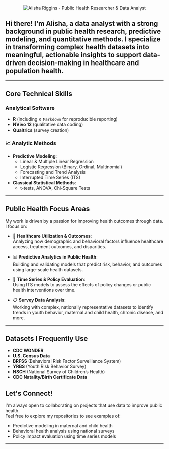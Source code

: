 <p align="center">
  <img src="./Alisha%20Riggins.gif" alt="Alisha Riggins - Public Health Researcher & Data Analyst" />
</p>

## Hi there! I'm Alisha, a data analyst with a strong background in **public health research**, **predictive modeling**, and **quantitative methods**. I specialize in transforming complex health datasets into meaningful, actionable insights to support data-driven decision-making in healthcare and population health.

---

## Core Technical Skills

### Analytical Software
- **R** (including `R Markdown` for reproducible reporting)
- **NVivo 12** (qualitative data coding)
- **Qualtrics** (survey creation)

### 📈 Analytic Methods
- **Predictive Modeling**:
  - Linear & Multiple Linear Regression  
  - Logistic Regression (Binary, Ordinal, Multinomial)  
  - Forecasting and Trend Analysis  
  - Interrupted Time Series (ITS)  
- **Classical Statistical Methods**:
  - t-tests, ANOVA, Chi-Square Tests

---

## Public Health Focus Areas

My work is driven by a passion for improving health outcomes through data. I focus on:

- 🏥 **Healthcare Utilization & Outcomes**:  
  Analyzing how demographic and behavioral factors influence healthcare access, treatment outcomes, and disparities.

- 📊 **Predictive Analytics in Public Health**:  
  Building and validating models that predict risk, behavior, and outcomes using large-scale health datasets.

- 📅 **Time Series & Policy Evaluation**:  
  Using ITS models to assess the effects of policy changes or public health interventions over time.

- 📋 **Survey Data Analysis**:  
  Working with complex, nationally representative datasets to identify trends in youth behavior, maternal and child health, chronic disease, and more.

---

## Datasets I Frequently Use

- **CDC WONDER**  
- **U.S. Census Data**  
- **BRFSS** (Behavioral Risk Factor Surveillance System)  
- **YRBS** (Youth Risk Behavior Survey)  
- **NSCH** (National Survey of Children’s Health)  
- **CDC Natality/Birth Certificate Data**

## Let's Connect!

I'm always open to collaborating on projects that use data to improve public health.  
Feel free to explore my repositories to see examples of:
- Predictive modeling in maternal and child health  
- Behavioral health analysis using national surveys  
- Policy impact evaluation using time series models

---
